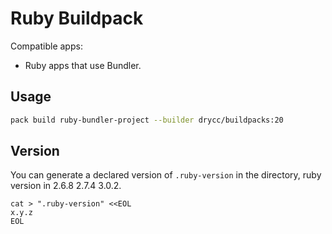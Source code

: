 # Ruby Buildpack

Compatible apps:
- Ruby apps that use Bundler.

## Usage

```bash
pack build ruby-bundler-project --builder drycc/buildpacks:20
```

## Version

You can generate a declared version of `.ruby-version` in the directory, ruby version in 2.6.8 2.7.4 3.0.2.

```
cat > ".ruby-version" <<EOL
x.y.z
EOL